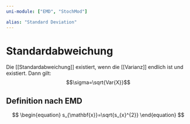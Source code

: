 ```yaml
---
uni-module: ["EMD", "StochMod"]

alias: "Standard Deviation"
---
```


# Standardabweichung

Die [[Standardabweichung]] existiert, wenn die [[Varianz]] endlich ist und existiert.
Dann gilt:
$$\sigma=\sqrt{Var{X}}$$

## Definition nach EMD

$$
\begin{equation}
s_{\mathbf{x}}=\sqrt{s_{x}^{2}}
\end{equation}
$$
